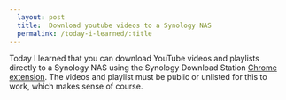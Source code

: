 ```yaml
---
  layout: post
  title:  Download youtube videos to a Synology NAS
  permalink: /today-i-learned/:title
---
```


Today I learned that you can download YouTube videos and playlists directly to a Synology NAS using the Synology Download Station [Chrome extension](https://www.download-station-extension.com/). The videos and playlist must be public or unlisted for this to work, which makes sense of course.
